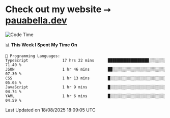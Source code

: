 # Check out my website ⭢ [pauabella.dev](https://pauabella.dev)

<!--START_SECTION:waka-->
![Code Time](http://img.shields.io/badge/Code%20Time-4%2C712%20hrs%2058%20mins-blue)

📊 **This Week I Spent My Time On** 

```text
💬 Programming Languages: 
TypeScript               17 hrs 22 mins      ██████████████████░░░░░░░   71.40 % 
JSON                     1 hr 46 mins        ██░░░░░░░░░░░░░░░░░░░░░░░   07.30 % 
CSS                      1 hr 13 mins        █░░░░░░░░░░░░░░░░░░░░░░░░   05.05 % 
JavaScript               1 hr 9 mins         █░░░░░░░░░░░░░░░░░░░░░░░░   04.74 % 
YAML                     1 hr 6 mins         █░░░░░░░░░░░░░░░░░░░░░░░░   04.59 % 
```


 Last Updated on 18/08/2025 18:09:05 UTC
<!--END_SECTION:waka-->

